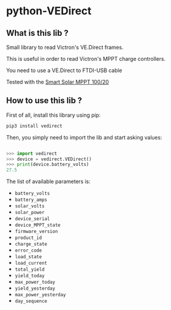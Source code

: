 # python-VEDirect

## What is this lib ?
Small library to read Victron's VE.Direct frames.

This is useful in order to read Victron's MPPT charge controllers.

You need to use a VE.Direct to FTDI-USB cable

Tested with the [Smart Solar MPPT 100/20](https://www.victronenergy.com/solar-charge-controllers/smartsolar-mppt-75-10-75-15-100-15-100-20)

## How to use this lib ?
First of all, install this library using pip:
```bash
pip3 install vedirect
```

Then, you simply need to import the lib and start asking values:
```python

>>> import vedirect
>>> device = vedirect.VEDirect()
>>> print(device.battery_volts)
27.5
```


The list of available parameters is:

- `battery_volts`
- `battery_amps`
- `solar_volts`
- `solar_power`
- `device_serial`
- `device_MPPT_state`
- `firmware_version`
- `product_id`
- `charge_state`
- `error_code`
- `load_state`
- `load_current`
- `total_yield`
- `yield_today`
- `max_power_today`
- `yield_yesterday`
- `max_power_yesterday`
- `day_sequence`
